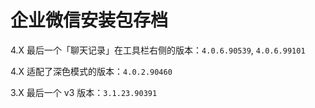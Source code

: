 # 企业微信安装包存档

4.X 最后一个「聊天记录」在工具栏右侧的版本：`4.0.6.90539`, `4.0.6.99101`

4.X 适配了深色模式的版本：`4.0.2.90460`

3.X 最后一个 v3 版本：`3.1.23.90391`
